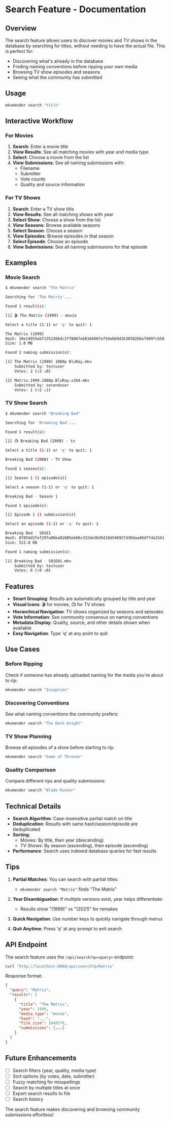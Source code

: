 # Search Feature - Documentation

## Overview

The search feature allows users to discover movies and TV shows in the database by searching for titles, without needing to have the actual file. This is perfect for:
- Discovering what's already in the database
- Finding naming conventions before ripping your own media
- Browsing TV show episodes and seasons
- Seeing what the community has submitted

## Usage

```bash
mkvmender search "title"
```

## Interactive Workflow

### For Movies

1. **Search**: Enter a movie title
2. **View Results**: See all matching movies with year and media type
3. **Select**: Choose a movie from the list
4. **View Submissions**: See all naming submissions with:
   - Filename
   - Submitter
   - Vote counts
   - Quality and source information

### For TV Shows

1. **Search**: Enter a TV show title
2. **View Results**: See all matching shows with year
3. **Select Show**: Choose a show from the list
4. **View Seasons**: Browse available seasons
5. **Select Season**: Choose a season
6. **View Episodes**: Browse episodes in that season
7. **Select Episode**: Choose an episode
8. **View Submissions**: See all naming submissions for that episode

## Examples

### Movie Search

```bash
$ mkvmender search "The Matrix"

Searching for 'The Matrix'...

Found 1 result(s):

[1] 🎬 The Matrix (1999) - movie

Select a title (1-1) or 'q' to quit: 1

The Matrix (1999)
Hash: 30e14955ebf1352266dc2ff8067e68104607e750abb9d3b36582b8af909fcb58
Size: 1.0 MB

Found 2 naming submission(s):

[1] The Matrix (1999) 1080p BluRay.mkv
    Submitted by: testuser
    Votes: 2 (↑2 ↓0)

[2] Matrix.1999.1080p.BluRay.x264.mkv
    Submitted by: seconduser
    Votes: 1 (↑2 ↓1)
```

### TV Show Search

```bash
$ mkvmender search "Breaking Bad"

Searching for 'Breaking Bad'...

Found 1 result(s):

[1] 📺 Breaking Bad (2008) - tv

Select a title (1-1) or 'q' to quit: 1

Breaking Bad (2008) - TV Show

Found 1 season(s):

[1] Season 1 (1 episode(s))

Select a season (1-1) or 'q' to quit: 1

Breaking Bad - Season 1

Found 1 episode(s):

[1] Episode 1 (1 submission(s))

Select an episode (1-1) or 'q' to quit: 1

Breaking Bad - S01E1
Hash: 07854d2fef297a06ba81685e660c332de36d5d18d546927d30daad6d7fda1541
Size: 512.0 KB

Found 1 naming submission(s):

[1] Breaking Bad - S01E01.mkv
    Submitted by: testuser
    Votes: 0 (↑0 ↓0)
```

## Features

- **Smart Grouping**: Results are automatically grouped by title and year
- **Visual Icons**: 🎬 for movies, 📺 for TV shows
- **Hierarchical Navigation**: TV shows organized by seasons and episodes
- **Vote Information**: See community consensus on naming conventions
- **Metadata Display**: Quality, source, and other details shown when available
- **Easy Navigation**: Type 'q' at any point to quit

## Use Cases

### Before Ripping
Check if someone has already uploaded naming for the media you're about to rip:
```bash
mkvmender search "Inception"
```

### Discovering Conventions
See what naming conventions the community prefers:
```bash
mkvmender search "The Dark Knight"
```

### TV Show Planning
Browse all episodes of a show before starting to rip:
```bash
mkvmender search "Game of Thrones"
```

### Quality Comparison
Compare different rips and quality submissions:
```bash
mkvmender search "Blade Runner"
```

## Technical Details

- **Search Algorithm**: Case-insensitive partial match on title
- **Deduplication**: Results with same hash/season/episode are deduplicated
- **Sorting**: 
  - Movies: By title, then year (descending)
  - TV Shows: By season (ascending), then episode (ascending)
- **Performance**: Search uses indexed database queries for fast results

## Tips

1. **Partial Matches**: You can search with partial titles:
   - `mkvmender search "Matrix"` finds "The Matrix"
   
2. **Year Disambiguation**: If multiple versions exist, year helps differentiate:
   - Results show "(1999)" vs "(2021)" for remakes

3. **Quick Navigation**: Use number keys to quickly navigate through menus

4. **Quit Anytime**: Press 'q' at any prompt to exit search

## API Endpoint

The search feature uses the `/api/search?q=<query>` endpoint:

```bash
curl "http://localhost:8080/api/search?q=Matrix"
```

Response format:
```json
{
  "query": "Matrix",
  "results": [
    {
      "title": "The Matrix",
      "year": 1999,
      "media_type": "movie",
      "hash": "...",
      "file_size": 1048576,
      "submissions": [...]
    }
  ]
}
```

## Future Enhancements

- [ ] Search filters (year, quality, media type)
- [ ] Sort options (by votes, date, submitter)
- [ ] Fuzzy matching for misspellings
- [ ] Search by multiple titles at once
- [ ] Export search results to file
- [ ] Search history

The search feature makes discovering and browsing community submissions effortless!
